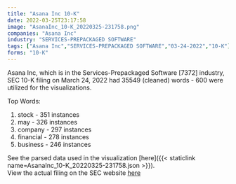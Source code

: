 ```yaml
---
title: "Asana Inc 10-K"
date: 2022-03-25T23:17:58
image: "AsanaInc_10-K_20220325-231758.png"
companies: "Asana Inc"
industry: "SERVICES-PREPACKAGED SOFTWARE"
tags: ["Asana Inc","SERVICES-PREPACKAGED SOFTWARE","03-24-2022","10-K"]
forms: "10-K"
---
```

Asana Inc, which is in the Services-Prepackaged Software [7372] industry, SEC 10-K filing on March 24, 2022 had 35549 (cleaned) words - 600 were utilized for the visualizations.

Top Words:
1. stock - 351 instances
2. may - 326 instances
3. company - 297 instances
4. financial - 278 instances
5. business - 246 instances


See the parsed data used in the visualization [here]({{< staticlink name=AsanaInc_10-K_20220325-231758.json >}}).  
View the actual filing on the SEC website [here](https://www.sec.gov/Archives/edgar/data/1477720/0001477720-22-000012.txt)